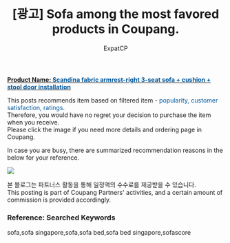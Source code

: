 ﻿---
layout: post
title: " [광고] Sofa among the most favored products in Coupang."
author: ExpatCP
categories: [ Living ]
tags: [sofa,sofa singapore,sofa,sofa bed,sofa bed singapore,sofascore]
image: https://thumbnail6.coupangcdn.com/thumbnails/remote/492x492ex/image/retail/images/1796143303669054-672a235f-42e3-4d3a-9090-cfc88ff9e055.jpg 
---

<a href="https://link.coupang.com/a/lQkGg"><b>Product Name: <font color='#01579B'>Scandina fabric armrest-right 3-seat sofa + cushion + stool door installation</font></b></a>

This posts recommends item based on filtered item - <font color='#01579B'>popularity, customer satisfaction, ratings</font>.<br>
Therefore, you would have no regret your decision to purchase the item when you receive.<br>
Please click the image if you need more details and ordering page in Coupang. 

In case you are busy, there are summarized recommendation reasons in the below for your reference. 

<a href="https://link.coupang.com/a/lQkGg"><img src="https://thumbnail6.coupangcdn.com/thumbnails/remote/q89/image/retail/images/4321460269573390-eedc7f02-4750-4cae-97fe-e668499037f6.jpg"></a> 

본 블로그는 파트너스 활동을 통해 일정액의 수수료를 제공받을 수 있습니다.<br>
This posting is part of Coupang Partners' activities, and a certain amount of commission is provided accordingly.

### Reference: Searched Keywords  
sofa,sofa singapore,sofa,sofa bed,sofa bed singapore,sofascore
